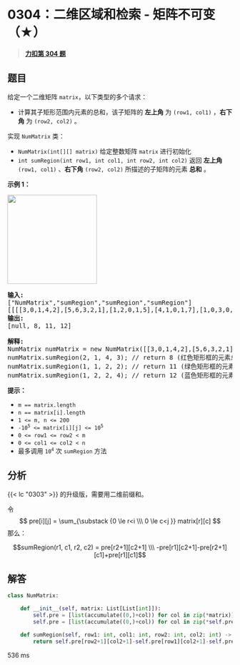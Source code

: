 # 0304：二维区域和检索 - 矩阵不可变（★）


> <u>**[力扣第 304 题](https://leetcode.cn/problems/range-sum-query-2d-immutable/)**</u>

## 题目

<p><big><small>给定一个二维矩阵 <code>matrix</code>，</small></big>以下类型的多个请求：</p>

<ul>
<li><big><small>计算其子矩形范围内元素的总和，该子矩阵的 <strong>左上角</strong> 为 <code>(row1, col1)</code> ，<strong>右下角</strong> 为 <code>(row2, col2)</code> 。</small></big></li>
</ul>

<p>实现 <code>NumMatrix</code> 类：</p>

<ul>
<li><code>NumMatrix(int[][] matrix)</code> 给定整数矩阵 <code>matrix</code> 进行初始化</li>
<li><code>int sumRegion(int row1, int col1, int row2, int col2)</code> 返回<big><small> <strong>左上角</strong></small></big><big><small> <code>(row1, col1)</code> 、<strong>右下角</strong> <code>(row2, col2)</code></small></big> 所描述的子矩阵的元素 <strong>总和</strong> 。</li>
</ul>



<p><strong>示例 1：</strong></p>

<p><img src="https://pic.leetcode-cn.com/1626332422-wUpUHT-image.png" style="width: 200px;" /></p>

<pre>
<strong>输入:</strong>
["NumMatrix","sumRegion","sumRegion","sumRegion"]
[[[[3,0,1,4,2],[5,6,3,2,1],[1,2,0,1,5],[4,1,0,1,7],[1,0,3,0,5]]],[2,1,4,3],[1,1,2,2],[1,2,2,4]]
<strong>输出:</strong>
[null, 8, 11, 12]

<strong>解释:</strong>
NumMatrix numMatrix = new NumMatrix([[3,0,1,4,2],[5,6,3,2,1],[1,2,0,1,5],[4,1,0,1,7],[1,0,3,0,5]]);
numMatrix.sumRegion(2, 1, 4, 3); // return 8 (红色矩形框的元素总和)
numMatrix.sumRegion(1, 1, 2, 2); // return 11 (绿色矩形框的元素总和)
numMatrix.sumRegion(1, 2, 2, 4); // return 12 (蓝色矩形框的元素总和)
</pre>



<p><strong>提示：</strong></p>

<ul>
<li><code>m == matrix.length</code></li>
<li><code>n == matrix[i].length</code></li>
<li><code>1 &lt;= m, n &lt;= 200</code><meta charset="UTF-8" /></li>
<li><code>-10<sup>5</sup> &lt;= matrix[i][j] &lt;= 10<sup>5</sup></code></li>
<li><code>0 &lt;= row1 &lt;= row2 &lt; m</code></li>
<li><code>0 &lt;= col1 &lt;= col2 &lt; n</code></li>
<li><meta charset="UTF-8" />最多调用 <code>10<sup>4</sup></code> 次 <code>sumRegion</code> 方法</li>
</ul>


## 分析

{{< lc "0303" >}} 的升级版，需要用二维前缀和。

令 
$$ pre[i][j]  = \sum_{\substack {0 \le r<i  \\\ 0 \le c<j }} matrix[r][c] $$那么：

$$sumRegion(r1, c1, r2, c2) = pre[r2+1][c2+1] \\\ 
-pre[r1][c2+1]-pre[r2+1][c1]+pre[r1][c1]$$


## 解答

```python
class NumMatrix:

    def __init__(self, matrix: List[List[int]]):
        self.pre = [list(accumulate((0,)+col)) for col in zip(*matrix)]
        self.pre = [list(accumulate((0,)+col)) for col in zip(*self.pre)]

    def sumRegion(self, row1: int, col1: int, row2: int, col2: int) -> int:
        return self.pre[row2+1][col2+1]-self.pre[row1][col2+1]-self.pre[row2+1][col1]+self.pre[row1][col1]
```
536 ms

